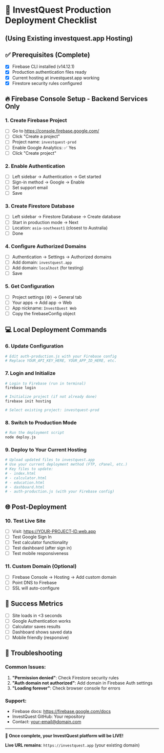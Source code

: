 # 🚀 InvestQuest Production Deployment Checklist
## (Using Existing investquest.app Hosting)

## ✅ Prerequisites (Complete)
- [x] Firebase CLI installed (v14.12.1)
- [x] Production authentication files ready
- [x] Current hosting at investquest.app working
- [x] Firestore security rules configured

## 🔥 Firebase Console Setup - Backend Services Only

### 1. Create Firebase Project
- [ ] Go to https://console.firebase.google.com/
- [ ] Click "Create a project"
- [ ] Project name: `investquest-prod`
- [ ] Enable Google Analytics: ✅ Yes
- [ ] Click "Create project"

### 2. Enable Authentication
- [ ] Left sidebar → Authentication → Get started
- [ ] Sign-in method → Google → Enable
- [ ] Set support email
- [ ] Save

### 3. Create Firestore Database
- [ ] Left sidebar → Firestore Database → Create database
- [ ] Start in production mode → Next
- [ ] Location: `asia-southeast1` (closest to Australia)
- [ ] Done

### 4. Configure Authorized Domains
- [ ] Authentication → Settings → Authorized domains
- [ ] Add domain: `investquest.app`
- [ ] Add domain: `localhost` (for testing)
- [ ] Save

### 5. Get Configuration
- [ ] Project settings (⚙️) → General tab
- [ ] Your apps → Add app → Web
- [ ] App nickname: `InvestQuest Web`
- [ ] Copy the firebaseConfig object

## 💻 Local Deployment Commands

### 6. Update Configuration
```bash
# Edit auth-production.js with your Firebase config
# Replace YOUR_API_KEY_HERE, YOUR_APP_ID_HERE, etc.
```

### 7. Login and Initialize
```bash
# Login to Firebase (run in terminal)
firebase login

# Initialize project (if not already done)
firebase init hosting

# Select existing project: investquest-prod
```

### 8. Switch to Production Mode
```bash
# Run the deployment script
node deploy.js
```

### 9. Deploy to Your Current Hosting
```bash
# Upload updated files to investquest.app
# Use your current deployment method (FTP, cPanel, etc.)
# Key files to update:
# - index.html
# - calculator.html
# - education.html
# - dashboard.html
# - auth-production.js (with your Firebase config)
```

## 🌐 Post-Deployment

### 10. Test Live Site
- [ ] Visit: https://YOUR-PROJECT-ID.web.app
- [ ] Test Google Sign In
- [ ] Test calculator functionality
- [ ] Test dashboard (after sign in)
- [ ] Test mobile responsiveness

### 11. Custom Domain (Optional)
- [ ] Firebase Console → Hosting → Add custom domain
- [ ] Point DNS to Firebase
- [ ] SSL will auto-configure

## 🎯 Success Metrics
- [ ] Site loads in <3 seconds
- [ ] Google Authentication works
- [ ] Calculator saves results
- [ ] Dashboard shows saved data
- [ ] Mobile friendly (responsive)

## 🚨 Troubleshooting

### Common Issues:
1. **"Permission denied"**: Check Firestore security rules
2. **"Auth domain not authorized"**: Add domain in Firebase Auth settings
3. **"Loading forever"**: Check browser console for errors

### Support:
- Firebase docs: https://firebase.google.com/docs
- InvestQuest GitHub: Your repository
- Contact: your-email@domain.com

---

**🎉 Once complete, your InvestQuest platform will be LIVE!**

**Live URL remains**: `https://investquest.app` (your existing domain)